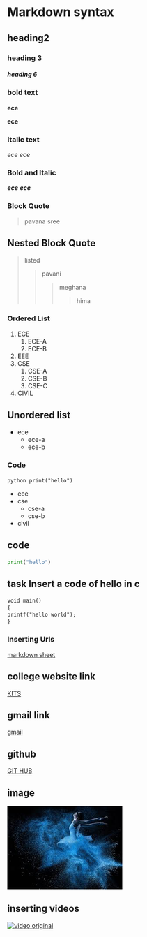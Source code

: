 # Markdown syntax
## heading2
### heading 3
##### heading 6
### bold text
**ece**

__ece__
### Italic text
*ece*
_ece_
### Bold and Italic
**_ece_**
__*ece*__
### Block Quote
> pavana sree
## Nested Block Quote
> listed
>> pavani
>>> meghana
>>>> hima
### Ordered List
1. ECE
    1. ECE-A
    2. ECE-B
2. EEE
3. CSE
    1. CSE-A
    2. CSE-B
    3. CSE-C
4. CIVIL
## Unordered list
- ece
    - ece-a
    - ece-b
### Code
`
python
print("hello")
`

- eee
- cse
    + cse-a
    + cse-b
- civil
## code
```python
print("hello")
```
## task Insert a code of hello in c
```
void main()
{
printf("hello world");
}
```
### Inserting Urls
[markdown sheet](https://www.markdownguide.org/cheat-sheet/)
## college website link
[KITS](https://www.google.com/search?gs_ssp=eJzj4tVP1zc0TDYoKirJNkw3YLRSNagwTkoyNTY0NkxMNDZMtTAytzKosDQzTrRMsUw0MbBISrZMNvbizc4sKVbITSzKTiwoLQIAoj0UZg&q=kits+markapur&rlz=1C1CHBD_enIN867IN867&oq=kits+ma&aqs=chrome.1.0i355j46i175i199j0l2j69i57j69i60j69i61l2.15638j0j7&sourceid=chrome&ie=UTF-8)
## gmail link
[gmail](https://www.google.com/search?q=gmail+url&rlz=1C1CHBD_enIN867IN867&oq=gmail&aqs=chrome.1.69i59l4j0i433j69i61j69i60j69i65.4991j0j7&sourceid=chrome&ie=UTF-8)
## github
[GIT HUB](https://github.com/Pavani-15/markdownsyntax/edit/main/README.md)
## image
![blue](https://github.com/Pavani-15/markdownsyntax/blob/master/img1.jpg)
## inserting videos
[![video original](https://img.youtube.com/vi/doI-Pm5bOl0/0.jpj)](https://www.youtube.com/watch?v=doI-Pm5bOl0)
